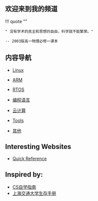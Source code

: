## 欢迎来到我的频道

!!! quote ""

    " 没有学术的民主和思想的自由，科学就不能繁荣。"
    
    -- 2003版高一物理必修一课本


## 内容导航 

- [Linux](linux/index.md)

- [ARM](arm/index.md)

- [RTOS](rtos/index.md)

- [编程语言](pl/index.md)

- [云计算](cloud/index.md)

- [Tools](tools/index.md)

- [其他](others/index.md)

## Interesting Websites

- [Quick Reference](https://wangchujiang.com/reference/)

## Inspired by:

- [CS自学指南](https://csdiy.wiki/CS%E5%AD%A6%E4%B9%A0%E8%A7%84%E5%88%92/)
- [上海交通大学生存手册](https://survivesjtu.gitbook.io/survivesjtumanual/)

